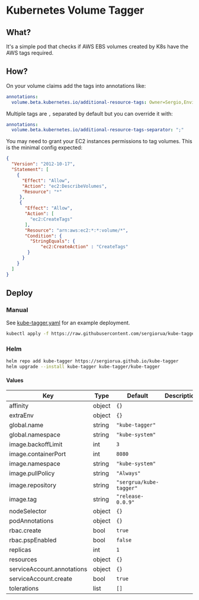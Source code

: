 # Kubernetes Volume Tagger

## What?

It's a simple pod that checks if AWS EBS volumes created by K8s have the AWS tags required.

## How?

On your volume claims add the tags into annotations like:

```yaml
annotations:
  volume.beta.kubernetes.io/additional-resource-tags: Owner=Sergio,Environment=Dev
```

Multiple tags are `,` separated by default but you can override it with:

```yaml
annotations:
  volume.beta.kubernetes.io/additional-resource-tags-separator: ";"
```


You may need to grant your EC2 instances permissions to tag volumes. This is the minimal config expected:

```json
{
  "Version": "2012-10-17",
  "Statement": [
    {
      "Effect": "Allow",
      "Action": "ec2:DescribeVolumes",
      "Resource": "*"
     },
     {
       "Effect": "Allow",
       "Action": [
         "ec2:CreateTags"
       ],
       "Resource": "arn:aws:ec2:*:*:volume/*",
       "Condition": {
         "StringEquals": {
             "ec2:CreateAction" : "CreateTags"
        }
      }
    }
  ]
}
```
## Deploy

### Manual

See [kube-tagger.yaml](https://github.com/sergiorua/kube-tagger/blob/master/kube-tagger.yaml) for an example deployment.

```sh
kubectl apply -f https://raw.githubusercontent.com/sergiorua/kube-tagger/master/kube-tagger.yaml
```

### Helm

```sh
helm repo add kube-tagger https://sergiorua.github.io/kube-tagger
helm upgrade --install kube-tagger kube-tagger/kube-tagger
```

#### Values

| Key | Type | Default | Description |
|-----|------|---------|-------------|
| affinity | object | `{}` |  |
| extraEnv | object | `{}` |  |
| global.name | string | `"kube-tagger"` |  |
| global.namespace | string | `"kube-system"` |  |
| image.backoffLimit | int | `3` |  |
| image.containerPort | int | `8080` |  |
| image.namespace | string | `"kube-system"` |  |
| image.pullPolicy | string | `"Always"` |  |
| image.repository | string | `"sergrua/kube-tagger"` |  |
| image.tag | string | `"release-0.0.9"` |  |
| nodeSelector | object | `{}` |  |
| podAnnotations | object | `{}` |  |
| rbac.create | bool | `true` |  |
| rbac.pspEnabled | bool | `false` |  |
| replicas | int | `1` |  |
| resources | object | `{}` |  |
| serviceAccount.annotations | object | `{}` |  |
| serviceAccount.create | bool | `true` |  |
| tolerations | list | `[]` |  |
